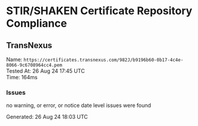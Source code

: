 # STIR/SHAKEN Certificate Repository Compliance

## TransNexus

Name: `https://certificates.transnexus.com/982J/b9196b60-0b17-4c4e-8066-9c6708964cc4.pem`\
Tested At: 26 Aug 24 17:45 UTC\
Time: 164ms

### Issues

no warning, or error, or notice date level issues were found

Generated: 26 Aug 24 18:03 UTC